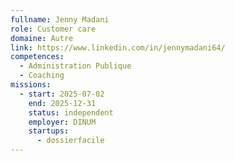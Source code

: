 ```yaml
---
fullname: Jenny Madani
role: Customer care
domaine: Autre
link: https://www.linkedin.com/in/jennymadani64/
competences:
  - Administration Publique
  - Coaching
missions:
  - start: 2025-07-02
    end: 2025-12-31
    status: independent
    employer: DINUM
    startups:
      - dossierfacile
---
```

